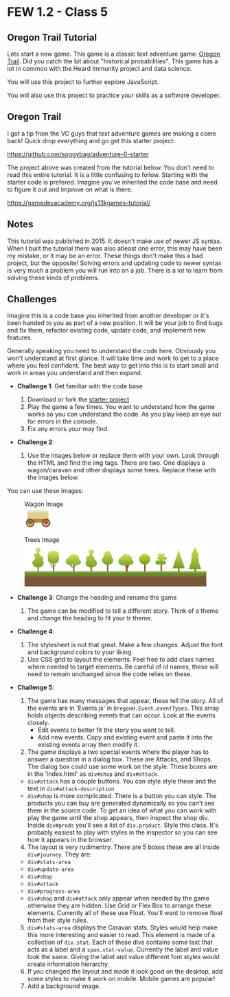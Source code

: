 # FEW 1.2 - Class 5

## Oregon Trail Tutorial

Lets start a new game. This game is a classic text adventure game: [Oregon Trail](https://en.wikipedia.org/wiki/The_Oregon_Trail_(series)). Did you catch the bit about "historical probabilities". This game has a lot in common with the Heard Immunity project and data science. 

You will use this project to further explore JavaScript. 

You will also use this project to practice your skills as a software developer.

## Oregon Trail

I got a tip from the VC guys that text adventure games are making a come back! Quick drop everything and go get this starter project: 

https://github.com/soggybag/adventure-0-starter

The project above was created from the tutorial below. You don't need to read this entire tutorial. It is a little confusing to follow. Starting with the starter code is prefered. Imagine you've inherited the code base and need to figure it out and improve on what is there. 

https://gamedevacademy.org/js13kgames-tutorial/

## Notes 

This tutorial was published in 2015. It doesn't make use of newer JS syntax. When I built the tutorial there was also atleast one error, this may have been my mistake, or it may be an error. These things don't make this a bad project, but the opposite! Solving errors and updating code to newer syntax is very much a problem you will run into on a job. There is a lot to learn from solving these kinds of problems. 

## Challenges 

Imagine this is a code base you inherited from another developer or it's been handed to you as part of a new position. It will be your job to find bugs and fix them, refactor existing code, update code, and implement new features. 

Generally speaking you need to understand the code here. Obviously you won't understand at first glance. It will take time and work to get to a place where you feel confident. The best way to get into this is to start small and work in areas you understand and then expand. 

- **Challenge 1**: Get familiar with the code base
  1. Download or fork the [starter project](https://github.com/soggybag/adventure-0-starter)
  2. Play the game a few times. You want to understand how the game works so you can understand the code. As you play keep an eye out for errors in the console. 
  3. Fix any errors your may find. 

- **Challenge 2**: 
  1. Use the images below or replace them with your own. Look through the HTML and find the img tags. There are two. One displays a wagon/caravan and other displays some trees. Replace these with the images below. 

You can use these images: 

<figure>
  <figcaption>
    Wagon Image
  </figcaption>
  <img src="images/wagon.png">
</figure>

<figure>
  <figcaption>
    Trees Image
  </figcaption>
  <img src="images/Trees.png">
</figure>

- **Challenge 3**: Change the heading and rename the game
  1. The game can be modified to tell a different story. Think of a theme and change the heading to fit your tr theme. 

- **Challenge 4**: 
  1. The stylesheet is not that great. Make a few changes. Adjust the font and background colors to your liking. 
	1. Use CSS grid to layout the elements. Feel free to add class names where needed to target elements. Be careful of id names, these will need to remain unchanged since the code relies on these. 

- **Challenge 5**:
  1. The game has many messages that appear, these tell the story. All of the events are in 'Events.js' in `OregonH.Event.eventTypes`. This array holds objects describing events that can occur. Look at the events closely.
		- Edit events to better fit the story you want to tell. 
		- Add new events. Copy and existing event and paste it into the existing events array then modify it. 
  1. The game displays a two special events where the player has to answer a question in a dialog box. These are Attacks, and Shops. The dialog box could use some work on the style. These boxes are in the 'index.html' as `div#shop` and `div#attack`.   
    - `div#attack` has a couple buttons. You can style style these and the text in `div#attack-description`
    - `div#shop` is more complicated. There is a button you can style. The products you can buy are generated dynamically so you can't see them in the source code. To get an idea of what you can work with play the game until the shop appears, then inspect the shop div. Inside `div#prods` you'll see a list of `div.product`. Style this class. It's probably easiest to play with styles in the inspector so you can see how it appears in the browser. 
  4. The layout is very rudimentry. There are 5 boxes these are all inside `div#journey`. They are: 
    - `div#stats-area`
    - `div#update-area`
    - `div#shop`
    - `div#attack`
    - `div#progress-area`
    - `div#shop` and `div#attack` only appear when needed by the game otherwise they are hidden. Use Grid or Flex Box to arrange these elements. Currently all of these use Float. You'll want to remove float from their style rules. 
  5. `div#stats-area` displays the Caravan stats. Styles would help make this more interesting and easier to read. This element is made of a collection of `div.stat`. Each of these divs contains some text that acts as a label and a `span.stat-value`. Currently the label and value look the same. Giving the label and value different font styles would create information hierarchy. 
  6. If you changed the layout and made it look good on the desktop, add some styles to make it work on mobile. Mobile games are popular!
  7. Add a background image. 

  